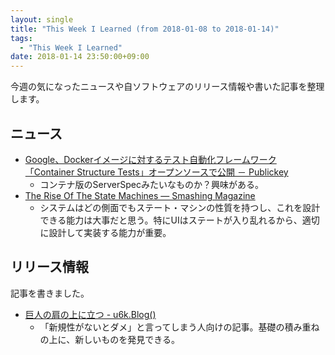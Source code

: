 ```yaml
---
layout: single
title: "This Week I Learned (from 2018-01-08 to 2018-01-14)"
tags:
  - "This Week I Learned"
date: 2018-01-14 23:50:00+09:00
---
```


今週の気になったニュースや自ソフトウェアのリリース情報や書いた記事を整理します。

## ニュース

- [Google、Dockerイメージに対するテスト自動化フレームワーク「Container Structure Tests」オープンソースで公開 － Publickey](http://www.publickey1.jp/blog/18/googledockercontainer_structure_tests.html)
    - コンテナ版のServerSpecみたいなものか？興味がある。
- [The Rise Of The State Machines — Smashing Magazine](https://www.smashingmagazine.com/2018/01/rise-state-machines/)
    - システムはどの側面でもステート・マシンの性質を持つし、これを設計できる能力は大事だと思う。特にUIはステートが入り乱れるから、適切に設計して実装する能力が重要。

## リリース情報

記事を書きました。

- [巨人の肩の上に立つ - u6k.Blog()](https://blog.u6k.me/2018/01/08/stand-on-the-shoulders-of-giants.html)
    - 「新規性がないとダメ」と言ってしまう人向けの記事。基礎の積み重ねの上に、新しいものを発見できる。
